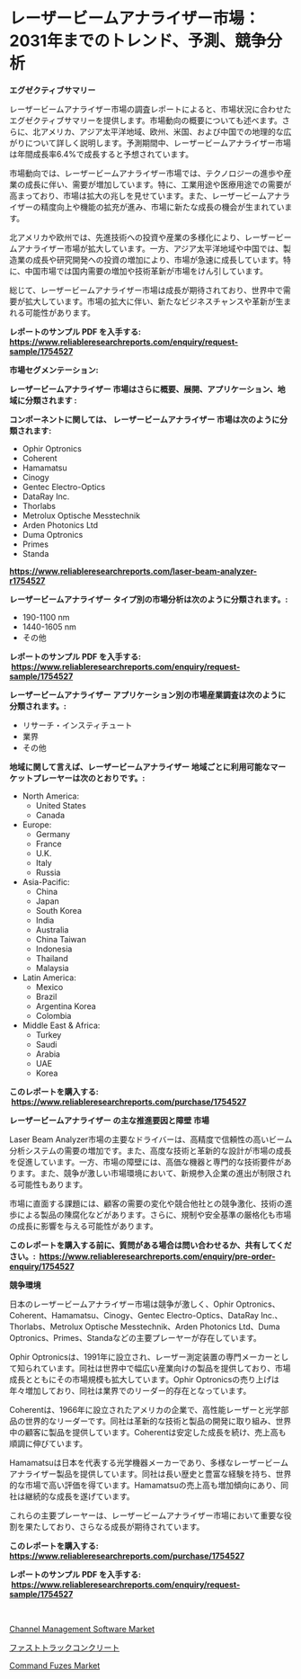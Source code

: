 <p><h1>レーザービームアナライザー市場：2031年までのトレンド、予測、競争分析</h1></p><p><strong>エグゼクティブサマリー</strong></p>
<p><p>レーザービームアナライザー市場の調査レポートによると、市場状況に合わせたエグゼクティブサマリーを提供します。市場動向の概要についても述べます。さらに、北アメリカ、アジア太平洋地域、欧州、米国、および中国での地理的な広がりについて詳しく説明します。予測期間中、レーザービームアナライザー市場は年間成長率6.4%で成長すると予想されています。</p><p>市場動向では、レーザービームアナライザー市場では、テクノロジーの進歩や産業の成長に伴い、需要が増加しています。特に、工業用途や医療用途での需要が高まっており、市場は拡大の兆しを見せています。また、レーザービームアナライザーの精度向上や機能の拡充が進み、市場に新たな成長の機会が生まれています。</p><p>北アメリカや欧州では、先進技術への投資や産業の多様化により、レーザービームアナライザー市場が拡大しています。一方、アジア太平洋地域や中国では、製造業の成長や研究開発への投資の増加により、市場が急速に成長しています。特に、中国市場では国内需要の増加や技術革新が市場をけん引しています。</p><p>総じて、レーザービームアナライザー市場は成長が期待されており、世界中で需要が拡大しています。市場の拡大に伴い、新たなビジネスチャンスや革新が生まれる可能性があります。</p></p>
<p><strong>レポートのサンプル PDF を入手する: <a href="https://www.reliableresearchreports.com/enquiry/request-sample/1754527">https://www.reliableresearchreports.com/enquiry/request-sample/1754527</a></strong></p>
<p><strong>市場セグメンテーション:</strong></p>
<p><strong> レーザービームアナライザー 市場はさらに概要、展開、アプリケーション、地域に分類されます :</strong></p>
<p><strong>コンポーネントに関しては、 レーザービームアナライザー 市場は次のように分類されます: &nbsp;</strong></p>
<p><ul><li>Ophir Optronics</li><li>Coherent</li><li>Hamamatsu</li><li>Cinogy</li><li>Gentec Electro-Optics</li><li>DataRay Inc.</li><li>Thorlabs</li><li>Metrolux Optische Messtechnik</li><li>Arden Photonics Ltd</li><li>Duma Optronics</li><li>Primes</li><li>Standa</li></ul></p>
<p><strong><a href="https://www.reliableresearchreports.com/laser-beam-analyzer-r1754527">https://www.reliableresearchreports.com/laser-beam-analyzer-r1754527</a></strong></p>
<p><strong> レーザービームアナライザー タイプ別の市場分析は次のように分類されます。:</strong></p>
<p><ul><li>190-1100 nm</li><li>1440-1605 nm</li><li>その他</li></ul></p>
<p><strong>レポートのサンプル PDF を入手する: &nbsp;<a href="https://www.reliableresearchreports.com/enquiry/request-sample/1754527">https://www.reliableresearchreports.com/enquiry/request-sample/1754527</a></strong></p>
<p><strong> レーザービームアナライザー アプリケーション別の市場産業調査は次のように分類されます。:</strong></p>
<p><ul><li>リサーチ・インスティチュート</li><li>業界</li><li>その他</li></ul></p>
<p><strong>地域に関して言えば、レーザービームアナライザー 地域ごとに利用可能なマーケットプレーヤーは次のとおりです。:</strong></p>
<p><ul>
    <li>
        North America:
        <ul>
            <li>United States</li>
            <li>Canada</li>
        </ul>
    </li>
    <li>
        Europe:
        <ul>
            <li>Germany</li>
            <li>France</li>
            <li>U.K.</li>
            <li>Italy</li>
            <li>Russia</li>
        </ul>
    </li>
    <li>
        Asia-Pacific:
        <ul>
            <li>China</li>
            <li>Japan</li>
            <li>South Korea</li>
            <li>India</li>
            <li>Australia</li>
            <li>China Taiwan</li>
            <li>Indonesia</li>
            <li>Thailand</li>
            <li>Malaysia</li>
        </ul>
    </li>
    <li>
        Latin America:
        <ul>
            <li>Mexico</li>
            <li>Brazil</li>
            <li>Argentina Korea</li>
            <li>Colombia</li>
        </ul>
    </li>
    <li>
        Middle East & Africa:
        <ul>
            <li>Turkey</li>
            <li>Saudi</li>
            <li>Arabia</li>
            <li>UAE</li>
            <li>Korea</li>
        </ul>
    </li>
    </ul></p>
<p><strong>このレポートを購入する: &nbsp;<a href="https://www.reliableresearchreports.com/purchase/1754527">https://www.reliableresearchreports.com/purchase/1754527</a></strong></p>
<p><strong>レーザービームアナライザー の主な推進要因と障壁 市場</strong></p>
<p><p>Laser Beam Analyzer市場の主要なドライバーは、高精度で信頼性の高いビーム分析システムの需要の増加です。また、高度な技術と革新的な設計が市場の成長を促進しています。一方、市場の障壁には、高価な機器と専門的な技術要件があります。また、競争が激しい市場環境において、新規参入企業の進出が制限される可能性もあります。</p><p>市場に直面する課題には、顧客の需要の変化や競合他社との競争激化、技術の進歩による製品の陳腐化などがあります。さらに、規制や安全基準の厳格化も市場の成長に影響を与える可能性があります。</p></p>
<p><strong>このレポートを購入する前に、質問がある場合は問い合わせるか、共有してください。:&nbsp; <a href="https://www.reliableresearchreports.com/enquiry/pre-order-enquiry/1754527">https://www.reliableresearchreports.com/enquiry/pre-order-enquiry/1754527</a></strong></p>
<p><strong>競争環境</strong></p>
<p><p>日本のレーザービームアナライザー市場は競争が激しく、Ophir Optronics、Coherent、Hamamatsu、Cinogy、Gentec Electro-Optics、DataRay Inc.、Thorlabs、Metrolux Optische Messtechnik、Arden Photonics Ltd、Duma Optronics、Primes、Standaなどの主要プレーヤーが存在しています。</p><p>Ophir Optronicsは、1991年に設立され、レーザー測定装置の専門メーカーとして知られています。同社は世界中で幅広い産業向けの製品を提供しており、市場成長とともにその市場規模も拡大しています。Ophir Optronicsの売り上げは年々増加しており、同社は業界でのリーダー的存在となっています。</p><p>Coherentは、1966年に設立されたアメリカの企業で、高性能レーザーと光学部品の世界的なリーダーです。同社は革新的な技術と製品の開発に取り組み、世界中の顧客に製品を提供しています。Coherentは安定した成長を続け、売上高も順調に伸びています。</p><p>Hamamatsuは日本を代表する光学機器メーカーであり、多様なレーザービームアナライザー製品を提供しています。同社は長い歴史と豊富な経験を持ち、世界的な市場で高い評価を得ています。Hamamatsuの売上高も増加傾向にあり、同社は継続的な成長を遂げています。</p><p>これらの主要プレーヤーは、レーザービームアナライザー市場において重要な役割を果たしており、さらなる成長が期待されています。</p></p>
<p><strong>このレポートを購入する: &nbsp; <a href="https://www.reliableresearchreports.com/purchase/1754527">https://www.reliableresearchreports.com/purchase/1754527</a></strong></p>
<p><strong>レポートのサンプル PDF を入手する: &nbsp;<a href="https://www.reliableresearchreports.com/enquiry/request-sample/1754527">https://www.reliableresearchreports.com/enquiry/request-sample/1754527</a></strong><strong></strong></p>
<p>&nbsp;</p>
<p><p><a href="https://github.com/okotobwrhuteie/Market-Research-Report-List-2/blob/main/channel-management-software-market.md">Channel Management Software Market</a></p><p><a href="https://github.com/SarahFahey88/Market-Research-Report-List-1/blob/main/756926025413.md">ファストトラックコンクリート</a></p><p><a href="https://pretty-mail-caf.notion.site/Command-Fuzes-Market-Size-Market-Outlook-and-Market-Forecast-2024-to-2031-c31093079aea44fbb31690aed29e6612">Command Fuzes Market</a></p></p>